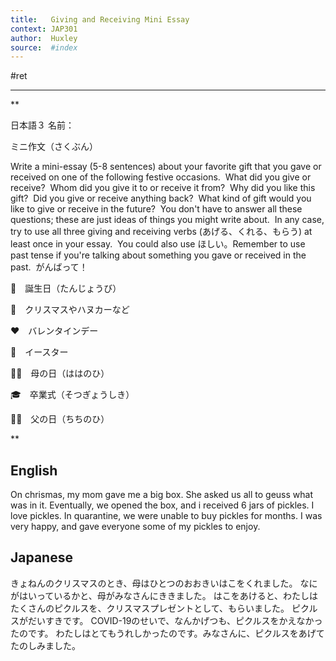 ```yaml
---
title:   Giving and Receiving Mini Essay
context: JAP301
author:  Huxley
source:  #index
---
```


#ret 

---



**

日本語３ 名前：

ミニ作文（さくぶん）

  

Write a mini-essay (5-8 sentences) about your favorite gift that you gave or received on one of the following festive occasions.  What did you give or receive?  Whom did you give it to or receive it from?  Why did you like this gift?  Did you give or receive anything back?  What kind of gift would you like to give or receive in the future?  You don't have to answer all these questions; these are just ideas of things you might write about.  In any case, try to use all three giving and receiving verbs (あげる、くれる、もらう) at least once in your essay.  You could also use ほしい。Remember to use past tense if you're talking about something you gave or received in the past.  がんばって！

  

🎂　誕生日（たんじょうび）

🎄　クリスマスやハヌカーなど

❤️　バレンタインデー

🐇　イースター

👩‍👧　母の日（ははのひ）

🎓　卒業式（そつぎょうしき）

👨‍👦　父の日（ちちのひ）

**

## English

On chrismas, my mom gave me a big box. 
She asked us all to geuss what was in it.
Eventually, we opened the box, and i received 6 jars of pickles.
I love pickles.
In quarantine, we were unable to buy pickles for months.
I was very happy, and gave everyone some of my pickles to enjoy.




## Japanese

きょねんのクリスマスのとき、母はひとつのおおきいはこをくれました。
なにがはいっているかと、母がみなさんにききました。
はこをあけると、わたしはたくさんのピクルスを、クリスマスプレゼントとして、もらいました。
ピクルスがだいすきです。
COVID-19のせいで、なんかげつも、ピクルスをかえなかったのです。
わたしはとてもうれしかったのです。みなさんに、ピクルスをあげてたのしみました。












